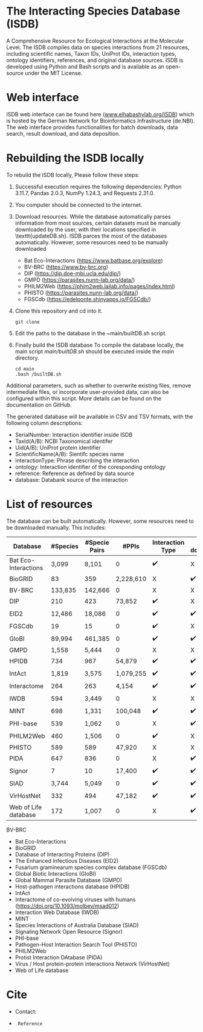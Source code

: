 # The Interacting Species Database (ISDB)
A Comprehensive Resource for Ecological Interactions at the Molecular Level.
The ISDB compiles data on species interactions from 21 resources, including scientific names, Taxon IDs, UniProt IDs, interaction types, ontology identifiers, references, and original database sources. ISDB is developed using Python and Bash scripts and is available as an open-source under the MIT License.

# Web interface
ISDB web interface can be found here (www.elhabashylab.org/ISDB) which is hosted by the German Network for Bioinformatics Infrastructure (de.NBI).
The web interface provides functionalities for batch downloads, data search, result download, and data deposition.

# Rebuilding the ISDB locally
To rebuild the ISDB locally, Please follow these steps:

1. Successful execution requires the following dependencies: Python 3.11.7, Pandas 2.0.3, NumPy 1.24.3, and Requests 2.31.0.

2. You computer should be connected to the internet.

3. Download resources. While the database automatically parses information from most sources, certain datasets must be manually downloaded by the user, with their locations specified in \texttt{updateDB.sh}. 
   ISDB parces the most of the databases automatically. However, some resources need to be manually downloaded
   - Bat Eco-Interactions (https://www.batbase.org/explore)
   - BV-BRC (https://www.bv-brc.org)
   - DIP (https://dip.doe-mbi.ucla.edu/dip/)
   - GMPD (https://parasites.nunn-lab.org/data/)
   - PHILM2Web (https://phim2web.lailab.info/pages/index.html)
   - PHISTO (https://parasites.nunn-lab.org/data/)
   - FGSCdb (https://edelponte.shinyapps.io/FGSCdb/)

4. Clone this repository and cd into it.
    ```
   git clone
   ```

5. Edit the paths to the database in the  ~main/builtDB.sh script.

6. Finally build the ISDB database
   To compile the database locally, the main script *main/builtDB.sh* should be executed inside the *main* directory.
   ```
   cd main
   .bash /builtDB.sh
   ```
Additional parameters, such as whether to overwrite existing files, remove intermediate files, or incorporate user-provided data, can also be configured within this script. More details can be found on the documentation on GitHub.

The generated database will be available in CSV and TSV formats, with the following column descriptions:
- SerialNumber: Interaction identifier inside ISDB
- TaxId(A/B): NCBI Taxonomical identifer
- Uid(A/B): UniProt protein identifier
- ScientificName(A/B): Sientifc species name
- interactionType: Phrase describing the interaction
- ontology: Interaction identifier of the coresponding ontology
- reference: Reference as defined by data source
- database: Databank source of the interaction

# List of resources 

The database can be built automatically. However, some resources need to be downloaded manually. This includes:

| Database | #Species | #Specie Pairs | #PPIs | Interaction Type | Batch download  | Citation |
|----------|--|--|--|--|--|--|
|Bat Eco-Interactions | 3,099 | 8,101 | 0 |   :heavy_check_mark: |  X  | |cite{BEI} | 
|BioGRID | 83 | 359 | 2,228,610 | X  |  :heavy_check_mark:  |   |cite{biogrid} |
|BV-BRC | 133,835 | 142,666 | 0 | X  |   X  | |cite{BVBRC,BVBRC_homepage} |
|DIP | 210 | 423 | 73,852 |  :heavy_check_mark:  |   X  | |cite{DIP} |
|EID2 | 12,486 | 18,086 | 0 |  :heavy_check_mark:  |    :heavy_check_mark:  | |cite{EID2} |
|FGSCdb | 19 | 15 | 0 |  :heavy_check_mark:  |   X  | |cite{FGSCdb} |
|GloBI | 89,994 | 461,385 | 0 | :heavy_check_mark:  |  :heavy_check_mark:  | |cite{GloBI} |
|GMPD | 1,558 | 5,444 | 0 | X  |  X  | |cite{global_mammal_parasite, global_mammal_parasite_2} |
|HPIDB | 734 | 967 | 54,879 | :heavy_check_mark:  |  :heavy_check_mark:  | |cite{HPIDB, HPIDB_2} |
|IntAct | 1,819 | 3,575 | 1,079,255 | :heavy_check_mark:  |  :heavy_check_mark:  | |cite{intact} |
|Interactome | 264 | 263 | 4,154 | :heavy_check_mark:  | :heavy_check_mark:  | |cite{Interactome} |
|IWDB | 594 | 3,449 | 0 | X  | X  | :heavy_check_mark: | |cite{IWDB} |
|MINT | 698 | 1,331 | 100,048 | :heavy_check_mark:  |  :heavy_check_mark:  | |cite{MINT} |
|PHI-base | 539 | 1,062 | 0 | X  |  :heavy_check_mark:  | |cite{phi_base} |
|PHILM2Web | 460 | 1,506 | 0 | :heavy_check_mark:  |  X  | |cite{hilm2web} |
|PHISTO | 589 | 589 | 47,920 | X  |  X  | |cite{PHISTO} |
|PIDA | 647 | 836 | 0 | X  |  :heavy_check_mark: | |cite{PIDA} |
|Signor | 7 | 10 | 17,400 | :heavy_check_mark:  |  :heavy_check_mark:  | |cite{SIGNOR} |
|SIAD | 3,744 | 5,049 | 0 |  :heavy_check_mark:  |  :heavy_check_mark:  | |cite{SIAD} |
|VirHostNet | 332 | 494 | 47,182 |  :heavy_check_mark:  |  :heavy_check_mark:  | |cite{VirHostNet} |
|Web of Life database | 172 | 1,007 | 0 | X  |    :heavy_check_mark: | |cite{WOF, WOF_hompage} |


BV-BRC
- Bat Eco-Interactions
- BioGRID
- Database of Interacting Proteins (DIP) 
- The Enhanced Infectious Diseases (EID2)
- Fusarium graminearum species complex database (FGSCdb)
- Global Biotic Interactions (GloBI)
- Global Mammal Parasite Database (GMPD) 
- Host-pathogen interactions database (HPIDB) 
- IntAct 
- Interactome of co-evolving viruses with humans (https://doi.org/10.1093/molbev/msad012)
- Interaction Web Database (IWDB) 
- MINT
- Species Interactions of Australia Database (SIAD)
- Signaling Network Open Resource (Signor)
- PHI-base
- Pathogen-Host Interaction Search Tool (PHISTO) 
- PHILM2Web
- Protist Interaction DAtabase (PIDA)
- Virus / Host protein-protein interactions Network (VirHostNet) 
- Web of Life database

# Cite
- Contact:
- ```
   Reference
   ```
